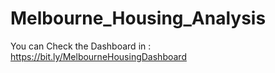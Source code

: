 # Melbourne_Housing_Analysis

You can Check the Dashboard in : https://bit.ly/MelbourneHousingDashboard
